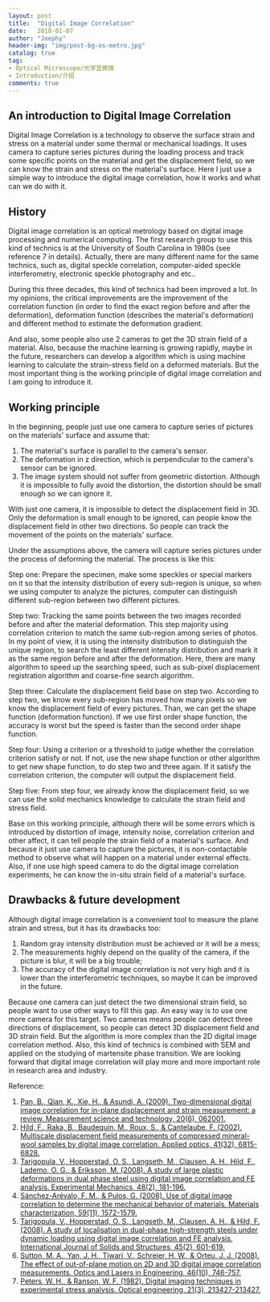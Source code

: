 ```yaml
---
layout: post
title:  "Digital Image Correlation"
date:   2018-01-07
author: "Joephy"
header-img: "img/post-bg-os-metro.jpg"
catalog: true
tag:
- Optical Microscope/光学显微镜
- Introduction/介绍
comments: true
---
```

An introduction to Digital Image Correlation
------------

Digital Image Correlation is a technology to observe the surface strain and stress on a material under some thermal or mechanical loadings. It uses camera to capture series pictures during the loading process and track some specific points on the material and get the displacement field, so we can know the strain and stress on the material's surface. Here I just use a simple way to introduce the digital image correlation, how it works and what can we do with it.

## History

Digital image correlation is an optical metrology based on digital image processing and numerical computing. The first research group to use this kind of technics is at the University of South Carolina in 1980s (see reference 7 in details). Actually, there are many different name for the same technics, such as, digital speckle correlation, computer-aided speckle interferometry, electronic speckle photography and etc..

During this three decades, this kind of technics had been improved a lot. In my opinions, the critical improvements are the improvement of the correlation function (in order to find the exact region before and after the deformation), deformation function (describes the material's deformation) and different method to estimate the deformation gradient.

And also, some people also use 2 cameras to get the 3D strain field of a material. Also, because the machine learning is growing rapidly, maybe in the future, researchers can develop a algorithm which is using machine learning to calculate the strain-stress field on a deformed materials. But the most important thing is the working principle of digital image correlation and I am going to introduce it.

## Working principle

In the beginning, people just use one camera to capture series of pictures on the materials' surface and assume that:

1. The material's surface is parallel to the camera's sensor.
2. The deformation in z direction, which is perpendicular to the camera's sensor can be ignored.
3. The image system should not suffer from geometric distortion. Although it is impossible to fully avoid the distortion, the distortion should be small enough so we can ignore it.

With just one camera, it is impossible to detect the displacement field in 3D. Only the deformation is small enough to be ignored, can people know the displacement field in other two directions. So people can track the movement of the points on the materials' surface.

Under the assumptions above, the camera will capture series pictures under the process of deforming the material. The process is like this:

Step one: Prepare the specimen, make some speckles or special markers on it so that the intensity distribution of every sub-region is unique, so when we using computer to analyze the pictures, computer can distinguish different sub-region between two different pictures. 

Step two: Tracking the same points between the two images recorded before and after the material deformation. This step majority using correlation criterion to match the same sub-region among series of photos. In my point of view, it is using the intensity distribution to distinguish the unique region, to search the least different intensity distribution and mark it as the same region before and after the deformation. Here, there are many algorithm to speed up the searching speed, such as sub-pixel displacement registration algorithm and coarse-fine search algorithm.

Step three: Calculate the displacement field base on step two. According to step two, we know every sub-region has moved how many pixels so we know the displacement field of every pictures. Than, we can get the shape function (deformation function). If we use first order shape function, the accuracy is worst but the speed is faster than the second order shape function.

Step four: Using a criterion or a threshold to judge whether the correlation criterion satisfy or not. If not, use the new shape function or other algorithm to get new shape function, to do step two and three again. If it satisfy the correlation criterion, the computer will output the displacement field.

Step five: From step four, we already know the displacement field, so we can use the solid mechanics knowledge to calculate the strain field and stress field.

Base on this working principle, although there will be some errors which is introduced by distortion of image, intensity noise, correlation criterion and other affect, it can tell people the strain field of a material's surface. And because it just use camera to capture the pictures, it is non-contactable method to observe what will happen on a material under external effects. Also, if one use high speed camera to do the digital image correlation experiments, he can know the in-situ strain field of a material's surface.

## Drawbacks & future development

Although digital image correlation is a convenient tool to measure the plane strain and stress, but it has its drawbacks too:

1. Random gray intensity distribution must be achieved or it will be a mess;
2. The measurements highly depend on the quality of the camera, if the picture is blur, it will be a big trouble;
3. The accuracy of the digital image correlation is not very high and it is lower than the interferometric techniques, so maybe it can be improved in the future.

Because one camera can just detect the two dimensional strain field, so people want to use other ways to fill this gap. An easy way is to use one more camera for this target. Two cameras means people can detect three directions of displacement, so people can detect 3D displacement field and 3D strain field. But the algorithm is more complex than the 2D digital image correlation method. Also, this kind of technics is combined with SEM and applied on the studying of martensite phase transition. We are looking forward that digital image correlation will play more and more important role in research area and industry. 

Reference:

1. [Pan, B., Qian, K., Xie, H., & Asundi, A. (2009). Two-dimensional digital image correlation for in-plane displacement and strain measurement: a review. Measurement science and technology, 20(6), 062001.](http://iopscience.iop.org/article/10.1088/0957-0233/20/6/062001/meta)
2. [Hild, F., Raka, B., Baudequin, M., Roux, S., & Cantelaube, F. (2002). Multiscale displacement field measurements of compressed mineral-wool samples by digital image correlation. Applied optics, 41(32), 6815-6828.](https://www.osapublishing.org/ao/abstract.cfm?uri=ao-41-32-6815)
3. [Tarigopula, V., Hopperstad, O. S., Langseth, M., Clausen, A. H., Hild, F., Lademo, O. G., & Eriksson, M. (2008). A study of large plastic deformations in dual phase steel using digital image correlation and FE analysis. Experimental Mechanics, 48(2), 181-196.](https://link.springer.com/article/10.1007/s11340-007-9066-4)
4. [Sánchez-Arévalo, F. M., & Pulos, G. (2008). Use of digital image correlation to determine the mechanical behavior of materials. Materials characterization, 59(11), 1572-1579.](http://www.sciencedirect.com/science/article/pii/S1044580308000636)
5. [Tarigopula, V., Hopperstad, O. S., Langseth, M., Clausen, A. H., & Hild, F. (2008). A study of localisation in dual-phase high-strength steels under dynamic loading using digital image correlation and FE analysis. International Journal of Solids and Structures, 45(2), 601-619.](http://www.sciencedirect.com/science/article/pii/S0020768307003411)
6. [Sutton, M. A., Yan, J. H., Tiwari, V., Schreier, H. W., & Orteu, J. J. (2008). The effect of out-of-plane motion on 2D and 3D digital image correlation measurements. Optics and Lasers in Engineering, 46(10), 746-757.](http://www.sciencedirect.com/science/article/pii/S0143816608000985)
7. [Peters, W. H., & Ranson, W. F. (1982). Digital imaging techniques in experimental stress analysis. Optical engineering, 21(3), 213427-213427.](http://spiedigitallibrary.org/pdfaccess.ashx?url=/data/journals/optice/24618/213427.pdf)

